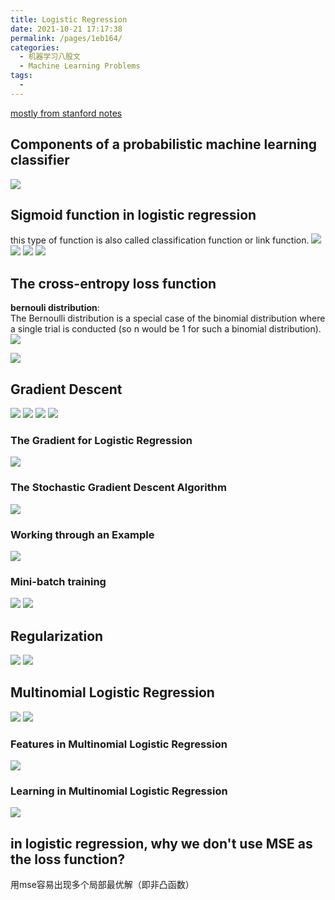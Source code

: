 ```yaml
---
title: Logistic Regression
date: 2021-10-21 17:17:38
permalink: /pages/1eb164/
categories:
  - 机器学习八股文
  - Machine Learning Problems
tags:
  - 
---
```

[mostly from stanford notes](https://web.stanford.edu/~jurafsky/slp3/5.pdf)

## Components of a probabilistic machine learning classifier
![](https://raw.githubusercontent.com/emmableu/image/master/logistic-regression-0.png)
## Sigmoid function in logistic regression
this type of function is also called classification function or link function. 
![](https://raw.githubusercontent.com/emmableu/image/master/logistic-regression-1.png)
![](https://raw.githubusercontent.com/emmableu/image/master/logistic-regression-2.png)
![](https://raw.githubusercontent.com/emmableu/image/master/logistic-regression-3.png)
![](https://raw.githubusercontent.com/emmableu/image/master/logistic-regression-4.png)

## The cross-entropy loss function
**bernouli distribution**:   
The Bernoulli distribution is a special case of the binomial distribution where a single trial is conducted (so n would be 1 for such a binomial distribution).
![](https://raw.githubusercontent.com/emmableu/image/master/logistic-regression-6.png)


![](https://raw.githubusercontent.com/emmableu/image/master/logistic-regression-5.png)


## Gradient Descent 
![](https://raw.githubusercontent.com/emmableu/image/master/logistic-regression-7.png)
![](https://raw.githubusercontent.com/emmableu/image/master/logistic-regression-8.png)
![](https://raw.githubusercontent.com/emmableu/image/master/logistic-regression-9.png)
![](https://raw.githubusercontent.com/emmableu/image/master/logistic-regression-10.png)
### The Gradient for Logistic Regression
![](https://raw.githubusercontent.com/emmableu/image/master/logistic-regression-11.png)
### The Stochastic Gradient Descent Algorithm
![](https://raw.githubusercontent.com/emmableu/image/master/logistic-regression-12.png)
### Working through an Example
![](https://raw.githubusercontent.com/emmableu/image/master/logistic-regression-13.png)
### Mini-batch training
![](https://raw.githubusercontent.com/emmableu/image/master/logistic-regression-14.png)
![](https://raw.githubusercontent.com/emmableu/image/master/logistic-regression-15.png)

## Regularization
![](https://raw.githubusercontent.com/emmableu/image/master/logistic-regression-16.png)
![](https://raw.githubusercontent.com/emmableu/image/master/logistic-regression-17.png)

## Multinomial Logistic Regression
![](https://raw.githubusercontent.com/emmableu/image/master/logistic-regression-18.png)
![](https://raw.githubusercontent.com/emmableu/image/master/logistic-regression-19.png)
### Features in Multinomial Logistic Regression
![](https://raw.githubusercontent.com/emmableu/image/master/logistic-regression-20.png)
### Learning in Multinomial Logistic Regression
![](https://raw.githubusercontent.com/emmableu/image/master/logistic-regression-21.png)

## in logistic regression, why we don't use MSE as the loss function?
用mse容易出现多个局部最优解（即非凸函数）
